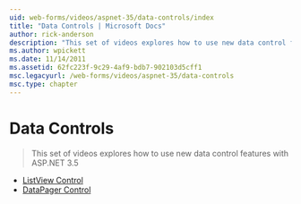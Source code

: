 ```yaml
---
uid: web-forms/videos/aspnet-35/data-controls/index
title: "Data Controls | Microsoft Docs"
author: rick-anderson
description: "This set of videos explores how to use new data control features with ASP.NET 3.5"
ms.author: wpickett
ms.date: 11/14/2011
ms.assetid: 62fc223f-9c29-4af9-bdb7-902103d5cff1
msc.legacyurl: /web-forms/videos/aspnet-35/data-controls
msc.type: chapter
---
```

# Data Controls

> This set of videos explores how to use new data control features with ASP.NET 3.5

- [ListView Control](the-listview-control.md)
- [DataPager Control](the-datapager-control.md)


